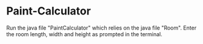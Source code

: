 # Paint-Calculator

Run the java file "PaintCalculator" which relies on the java file "Room".
Enter the room length, width and height as prompted in the terminal.
